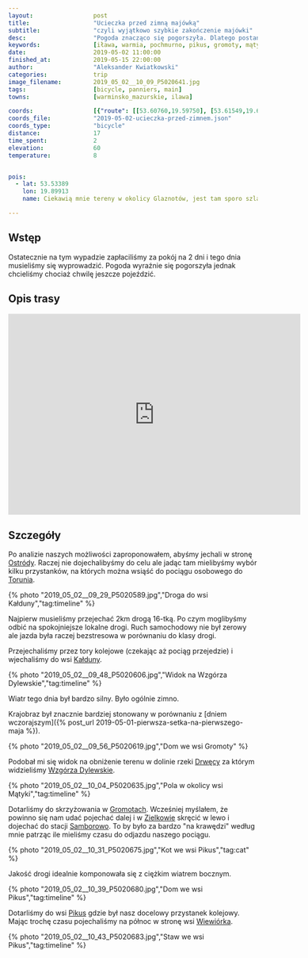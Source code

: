 ```yaml
---
layout:                 post
title:                  "Ucieczka przed zimną majówką"
subtitle:               "czyli wyjątkowo szybkie zakończenie majówki"
desc:                   "Pogoda znacząco się pogorszyła. Dlatego postanowiliśmy zakończyć majówkę. Tego dnia ruszyliśmy rowerami w stronę Ostródy aby dojechać na jakiś przystanek kolejowy i wrócić pociągiem do domu."
keywords:               [iława, warmia, pochmurno, pikus, gromoty, mątyki]
date:                   2019-05-02 11:00:00
finished_at:            2019-05-15 22:00:00
author:                 "Aleksander Kwiatkowski"
categories:             trip
image_filename:         2019_05_02__10_09_P5020641.jpg
tags:                   [bicycle, panniers, main]
towns:                  [warminsko_mazurskie, ilawa]

coords:                 [{"route": [[53.60760,19.59750], [53.61549,19.62325], [53.60027,19.69294], [53.62583,19.70753], [53.64618,19.74392], [53.66216,19.73294]], "type": "bicycle"}]
coords_file:            "2019-05-02-ucieczka-przed-zimnem.json"
coords_type:            "bicycle"
distance:               17
time_spent:             2
elevation:              60
temperature:            8


pois:
  - lat: 53.53389
    lon: 19.89913
    name: Ciekawią mnie tereny w okolicy Glaznotów, jest tam sporo szlaków rowerowych

---
```


[wiki-ostroda]: https://pl.wikipedia.org/wiki/Ostr%C3%B3da
[wiki-torun]: https://pl.wikipedia.org/wiki/Toru%C5%84
[wiki-kalduny]: https://pl.wikipedia.org/wiki/Ka%C5%82duny_(wojew%C3%B3dztwo_warmi%C5%84sko-mazurskie)
[wiki-drweca]: https://pl.wikipedia.org/wiki/Drw%C4%99ca
[wiki-wzgorza-dylewskie]: https://pl.wikipedia.org/wiki/Wzg%C3%B3rza_Dylewskie
[wiki-gromoty]: https://pl.wikipedia.org/wiki/Gromoty
[wiki-zielkowo]: https://pl.wikipedia.org/wiki/Zielkowo
[wiki-samborowo]: https://pl.wikipedia.org/wiki/Samborowo
[wiki-pikus]: https://pl.wikipedia.org/wiki/Pikus_(wojew%C3%B3dztwo_warmi%C5%84sko-mazurskie)
[wiki-wiewiorka]: https://pl.wikipedia.org/wiki/Wiewi%C3%B3rka_(wojew%C3%B3dztwo_warmi%C5%84sko-mazurskie)


## Wstęp

Ostatecznie na tym wypadzie zapłaciliśmy za pokój na 2 dni i tego dnia musieliśmy się wyprowadzić.
Pogoda wyraźnie się pogorszyła jednak chcieliśmy chociaż chwilę jeszcze pojeździć.

## Opis trasy

<iframe height='405' width='590' frameborder='0' allowtransparency='true' scrolling='no' src='https://www.strava.com/activities/2337172919/embed/caf938130fabeb9e63f0e3edf44e4998ab68332a'></iframe>

## Szczegóły

Po analizie naszych możliwości zaproponowałem, abyśmy jechali w stronę
[Ostródy][wiki-ostroda]. Raczej nie dojechalibyśmy do celu ale jadąc
tam mielibyśmy wybór kilku przystanków, na których można wsiąść do
pociągu osobowego do [Torunia][wiki-torun].

{% photo "2019_05_02__09_29_P5020589.jpg","Droga do wsi Kałduny","tag:timeline" %}

Najpierw musieliśmy przejechać 2km drogą 16-tką. Po czym moglibyśmy odbić na
spokojniejsze lokalne drogi. Ruch samochodowy nie był zerowy ale jazda była
raczej bezstresowa w porównaniu do klasy drogi.

Przejechaliśmy przez tory kolejowe (czekając aż pociąg przejedzie)
i wjechaliśmy do wsi [Kałduny][wiki-kalduny].

{% photo "2019_05_02__09_48_P5020606.jpg","Widok na Wzgórza Dylewskie","tag:timeline" %}

Wiatr tego dnia był bardzo silny. Było ogólnie zimno.

Krajobraz był znacznie bardziej stonowany w porównaniu
z [dniem wczorajszym]({% post_url 2019-05-01-pierwsza-setka-na-pierwszego-maja %}).

{% photo "2019_05_02__09_56_P5020619.jpg","Dom we wsi Gromoty" %}

Podobał mi się widok na obniżenie terenu w dolinie rzeki [Drwęcy][wiki-drweca]
za którym widzieliśmy [Wzgórza Dylewskie][wiki-wzgorza-dylewskie].

{% photo "2019_05_02__10_04_P5020635.jpg","Pola w okolicy wsi Mątyki","tag:timeline" %}

Dotarliśmy do skrzyżowania w [Gromotach][wiki-gromoty]. Wcześniej myślałem, że
powinno się nam udać pojechać dalej i w [Zielkowie][wiki-zielkowo] skręcić w lewo
i dojechać do stacji [Samborowo][wiki-samborowo]. To by było za bardzo "na krawędzi"
według mnie patrząc ile mieliśmy czasu do odjazdu naszego pociągu.

{% photo "2019_05_02__10_31_P5020675.jpg","Kot we wsi Pikus","tag:cat" %}

Jakość drogi idealnie komponowała się z ciężkim wiatrem bocznym.

{% photo "2019_05_02__10_39_P5020680.jpg","Dom we wsi Pikus","tag:timeline" %}

Dotarliśmy do wsi [Pikus][wiki-pikus] gdzie był nasz docelowy przystanek kolejowy.
Mając trochę czasu pojechaliśmy na północ w stronę wsi [Wiewiórka][wiki-wiewiorka].

{% photo "2019_05_02__10_43_P5020683.jpg","Staw we wsi Pikus","tag:timeline" %}
